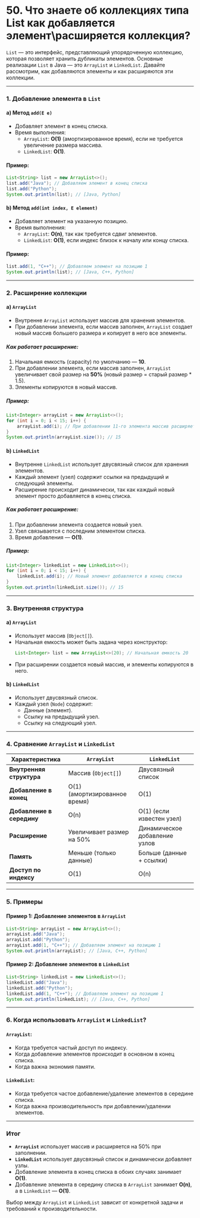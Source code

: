 # 50. Что знаете об коллекциях типа List как добавляется элемент\расширяется коллекция?

`List` — это интерфейс, представляющий упорядоченную коллекцию, которая позволяет хранить дубликаты элементов. Основные реализации `List` в Java — это `ArrayList` и `LinkedList`. Давайте рассмотрим, как добавляются элементы и как расширяются эти коллекции.

---

### **1. Добавление элемента в `List`**

#### a) **Метод `add(E e)`**
- Добавляет элемент в конец списка.
- Время выполнения:
  - `ArrayList`: **O(1)** (амортизированное время), если не требуется увеличение размера массива.
  - `LinkedList`: **O(1)**.

#### Пример:
```java
List<String> list = new ArrayList<>();
list.add("Java"); // Добавляем элемент в конец списка
list.add("Python");
System.out.println(list); // [Java, Python]
```

#### b) **Метод `add(int index, E element)`**
- Добавляет элемент на указанную позицию.
- Время выполнения:
  - `ArrayList`: **O(n)**, так как требуется сдвиг элементов.
  - `LinkedList`: **O(1)**, если индекс близок к началу или концу списка.

#### Пример:
```java
list.add(1, "C++"); // Добавляем элемент на позицию 1
System.out.println(list); // [Java, C++, Python]
```

---

### **2. Расширение коллекции**

#### a) **`ArrayList`**
- Внутренне `ArrayList` использует массив для хранения элементов.
- При добавлении элемента, если массив заполнен, `ArrayList` создает новый массив большего размера и копирует в него все элементы.

##### Как работает расширение:
1. Начальная емкость (capacity) по умолчанию — **10**.
2. При добавлении элемента, если массив заполнен, `ArrayList` увеличивает свой размер на **50%** (новый размер = старый размер * 1.5).
3. Элементы копируются в новый массив.

##### Пример:
```java
List<Integer> arrayList = new ArrayList<>();
for (int i = 0; i < 15; i++) {
    arrayList.add(i); // При добавлении 11-го элемента массив расширяется
}
System.out.println(arrayList.size()); // 15
```

#### b) **`LinkedList`**
- Внутренне `LinkedList` использует двусвязный список для хранения элементов.
- Каждый элемент (узел) содержит ссылки на предыдущий и следующий элементы.
- Расширение происходит динамически, так как каждый новый элемент просто добавляется в конец списка.

##### Как работает расширение:
1. При добавлении элемента создается новый узел.
2. Узел связывается с последним элементом списка.
3. Время добавления — **O(1)**.

##### Пример:
```java
List<Integer> linkedList = new LinkedList<>();
for (int i = 0; i < 15; i++) {
    linkedList.add(i); // Новый элемент добавляется в конец списка
}
System.out.println(linkedList.size()); // 15
```

---

### **3. Внутренняя структура**

#### a) **`ArrayList`**
- Использует массив (`Object[]`).
- Начальная емкость может быть задана через конструктор:
  ```java
  List<Integer> list = new ArrayList<>(20); // Начальная емкость 20
  ```
- При расширении создается новый массив, и элементы копируются в него.

#### b) **`LinkedList`**
- Использует двусвязный список.
- Каждый узел (`Node`) содержит:
  - Данные (элемент).
  - Ссылку на предыдущий узел.
  - Ссылку на следующий узел.

---

### **4. Сравнение `ArrayList` и `LinkedList`**

| Характеристика          | `ArrayList`                      | `LinkedList`                     |
|-------------------------|----------------------------------|----------------------------------|
| **Внутренняя структура**| Массив (`Object[]`)              | Двусвязный список                |
| **Добавление в конец**  | O(1) (амортизированное время)    | O(1)                            |
| **Добавление в середину**| O(n)                            | O(1) (если известен узел)        |
| **Расширение**          | Увеличивает размер на 50%        | Динамическое добавление узлов    |
| **Память**              | Меньше (только данные)           | Больше (данные + ссылки)         |
| **Доступ по индексу**   | O(1)                            | O(n)                            |

---

### **5. Примеры**

#### Пример 1: Добавление элементов в `ArrayList`
```java
List<String> arrayList = new ArrayList<>();
arrayList.add("Java");
arrayList.add("Python");
arrayList.add(1, "C++"); // Добавляем элемент на позицию 1
System.out.println(arrayList); // [Java, C++, Python]
```

#### Пример 2: Добавление элементов в `LinkedList`
```java
List<String> linkedList = new LinkedList<>();
linkedList.add("Java");
linkedList.add("Python");
linkedList.add(1, "C++"); // Добавляем элемент на позицию 1
System.out.println(linkedList); // [Java, C++, Python]
```

---

### **6. Когда использовать `ArrayList` и `LinkedList`?**

#### **`ArrayList`:**
- Когда требуется частый доступ по индексу.
- Когда добавление элементов происходит в основном в конец списка.
- Когда важна экономия памяти.

#### **`LinkedList`:**
- Когда требуется частое добавление/удаление элементов в середине списка.
- Когда важна производительность при добавлении/удалении элементов.

---

### **Итог**

- **`ArrayList`** использует массив и расширяется на 50% при заполнении.
- **`LinkedList`** использует двусвязный список и динамически добавляет узлы.
- Добавление элемента в конец списка в обоих случаях занимает **O(1)**.
- Добавление элемента в середину списка в `ArrayList` занимает **O(n)**, а в `LinkedList` — **O(1)**.

Выбор между `ArrayList` и `LinkedList` зависит от конкретной задачи и требований к производительности.
